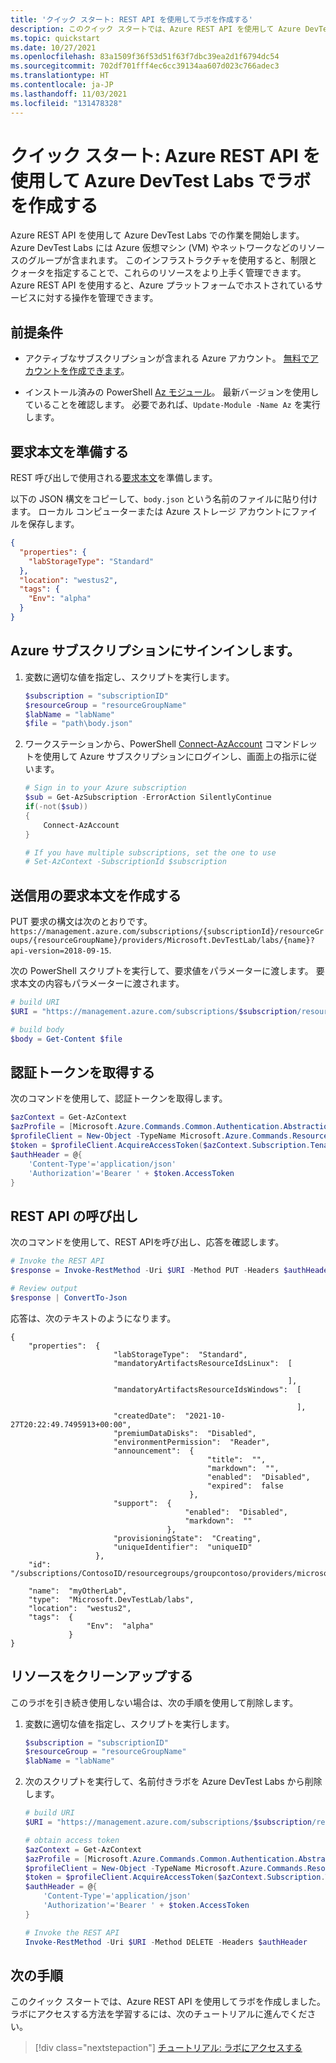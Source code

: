```yaml
---
title: 'クイック スタート: REST API を使用してラボを作成する'
description: このクイック スタートでは、Azure REST API を使用して Azure DevTest Labs でラボを作成します。
ms.topic: quickstart
ms.date: 10/27/2021
ms.openlocfilehash: 83a1509f36f53d51f63f7dbc39ea2d1f6794dc54
ms.sourcegitcommit: 702df701fff4ec6cc39134aa607d023c766adec3
ms.translationtype: HT
ms.contentlocale: ja-JP
ms.lasthandoff: 11/03/2021
ms.locfileid: "131478328"
---
```

# <a name="quickstart-create-a-lab-in-azure-devtest-labs-using-azure-rest-api"></a>クイック スタート: Azure REST API を使用して Azure DevTest Labs でラボを作成する

Azure REST API を使用して Azure DevTest Labs での作業を開始します。 Azure DevTest Labs には Azure 仮想マシン (VM) やネットワークなどのリソースのグループが含まれます。 このインフラストラクチャを使用すると、制限とクォータを指定することで、これらのリソースをより上手く管理できます。  Azure REST API を使用すると、Azure プラットフォームでホストされているサービスに対する操作を管理できます。

## <a name="prerequisites"></a>前提条件

- アクティブなサブスクリプションが含まれる Azure アカウント。 [無料でアカウントを作成できます](https://azure.microsoft.com/free/?WT.mc_id=A261C142F)。

- インストール済みの PowerShell [Az モジュール](/powershell/azure/new-azureps-module-az)。 最新バージョンを使用していることを確認します。 必要であれば、`Update-Module -Name Az` を実行します。

## <a name="prepare-request-body"></a>要求本文を準備する

REST 呼び出しで使用される[要求本文](/rest/api/dtl/labs/create-or-update.md#request-body)を準備します。

以下の JSON 構文をコピーして、`body.json` という名前のファイルに貼り付けます。 ローカル コンピューターまたは Azure ストレージ アカウントにファイルを保存します。

```json
{
  "properties": {
    "labStorageType": "Standard"
  },
  "location": "westus2",
  "tags": {
    "Env": "alpha"
  }
}
```

## <a name="sign-in-to-your-azure-subscription"></a>Azure サブスクリプションにサインインします。

1. 変数に適切な値を指定し、スクリプトを実行します。

    ```powershell
    $subscription = "subscriptionID"
    $resourceGroup = "resourceGroupName"
    $labName = "labName"
    $file = "path\body.json"
    ```

1. ワークステーションから、PowerShell [Connect-AzAccount](/powershell/module/Az.Accounts/Connect-AzAccount) コマンドレットを使用して Azure サブスクリプションにログインし、画面上の指示に従います。

    ```powershell
    # Sign in to your Azure subscription
    $sub = Get-AzSubscription -ErrorAction SilentlyContinue
    if(-not($sub))
    {
        Connect-AzAccount
    }
    
    # If you have multiple subscriptions, set the one to use
    # Set-AzContext -SubscriptionId $subscription
    ```

## <a name="build-request-body-for-submission"></a>送信用の要求本文を作成する

PUT 要求の構文は次のとおりです。<br>
 `https://management.azure.com/subscriptions/{subscriptionId}/resourceGroups/{resourceGroupName}/providers/Microsoft.DevTestLab/labs/{name}?api-version=2018-09-15`.

 次の PowerShell スクリプトを実行して、要求値をパラメーターに渡します。 要求本文の内容もパラメーターに渡されます。

```powershell
# build URI
$URI = "https://management.azure.com/subscriptions/$subscription/resourceGroups/$resourceGroup/providers/Microsoft.DevTestLab/labs/$labName`?api-version=2018-09-15"

# build body
$body = Get-Content $file
```

## <a name="obtain-an-authentication-token"></a>認証トークンを取得する

次のコマンドを使用して、認証トークンを取得します。

```powershell
$azContext = Get-AzContext
$azProfile = [Microsoft.Azure.Commands.Common.Authentication.Abstractions.AzureRmProfileProvider]::Instance.Profile
$profileClient = New-Object -TypeName Microsoft.Azure.Commands.ResourceManager.Common.RMProfileClient -ArgumentList ($azProfile)
$token = $profileClient.AcquireAccessToken($azContext.Subscription.TenantId)
$authHeader = @{
    'Content-Type'='application/json'
    'Authorization'='Bearer ' + $token.AccessToken
}
```

## <a name="invoke-the-rest-api"></a>REST API の呼び出し

次のコマンドを使用して、REST APIを呼び出し、応答を確認します。

```powershell
# Invoke the REST API
$response = Invoke-RestMethod -Uri $URI -Method PUT -Headers $authHeader -Body $body

# Review output
$response | ConvertTo-Json
```

応答は、次のテキストのようになります。

```output
{
    "properties":  {
                       "labStorageType":  "Standard",
                       "mandatoryArtifactsResourceIdsLinux":  [

                                                              ],
                       "mandatoryArtifactsResourceIdsWindows":  [

                                                                ],
                       "createdDate":  "2021-10-27T20:22:49.7495913+00:00",
                       "premiumDataDisks":  "Disabled",
                       "environmentPermission":  "Reader",
                       "announcement":  {
                                            "title":  "",
                                            "markdown":  "",
                                            "enabled":  "Disabled",
                                            "expired":  false
                                        },
                       "support":  {
                                       "enabled":  "Disabled",
                                       "markdown":  ""
                                   },
                       "provisioningState":  "Creating",
                       "uniqueIdentifier":  "uniqueID"
                   },
    "id":  "/subscriptions/ContosoID/resourcegroups/groupcontoso/providers/microsoft.devtestlab/labs/myotherlab",

    "name":  "myOtherLab",
    "type":  "Microsoft.DevTestLab/labs",
    "location":  "westus2",
    "tags":  {
                 "Env":  "alpha"
             }
}
```

## <a name="clean-up-resources"></a>リソースをクリーンアップする

このラボを引き続き使用しない場合は、次の手順を使用して削除します。

1. 変数に適切な値を指定し、スクリプトを実行します。

    ```powershell
    $subscription = "subscriptionID"
    $resourceGroup = "resourceGroupName"
    $labName = "labName"
    ```

1. 次のスクリプトを実行して、名前付きラボを Azure DevTest Labs から削除します。

    ```powershell
    # build URI
    $URI = "https://management.azure.com/subscriptions/$subscription/resourceGroups/$resourceGroup/providers/Microsoft.DevTestLab/labs/$labName`?api-version=2018-09-15"
    
    # obtain access token
    $azContext = Get-AzContext
    $azProfile = [Microsoft.Azure.Commands.Common.Authentication.Abstractions.AzureRmProfileProvider]::Instance.Profile
    $profileClient = New-Object -TypeName Microsoft.Azure.Commands.ResourceManager.Common.RMProfileClient -ArgumentList ($azProfile)
    $token = $profileClient.AcquireAccessToken($azContext.Subscription.TenantId)
    $authHeader = @{
        'Content-Type'='application/json'
        'Authorization'='Bearer ' + $token.AccessToken
    }
    
    # Invoke the REST API
    Invoke-RestMethod -Uri $URI -Method DELETE -Headers $authHeader
    ```

## <a name="next-steps"></a>次の手順

このクイック スタートでは、Azure REST API を使用してラボを作成しました。 ラボにアクセスする方法を学習するには、次のチュートリアルに進んでください。

> [!div class="nextstepaction"]
> [チュートリアル: ラボにアクセスする](../tutorial-use-custom-lab.md)
